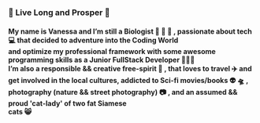 ### 🖖 Live Long and Prosper 🖖


<h4> My name is Vanessa and I’m still a Biologist  🐠  🌴  🐼  , passionate about tech   💻  that decided to adventure into the Coding World <br> and optimize my professional framework with some awesome programming skills as a Junior FullStack Developer  👩🏻‍💻  <br>
I’m also a responsible && creative free-spirit   🦄  , that loves to travel  ✈️  and get involved in the local cultures, addicted to Sci-fi movies/books  👽  🛸  , photography (nature && street photography) 📷 , and an assumed && proud 'cat-lady' of two fat Siamese <br> cats 😸 <h4>

<!--
**epicnessinha/epicnessinha** is a ✨ _special_ ✨ repository because its `README.md` (this file) appears on your GitHub profile.

Here are some ideas to get you started:

- 🔭 I’m currently working on ...
- 🌱 I’m currently learning ...
- 👯 I’m looking to collaborate on ...
- 🤔 I’m looking for help with ...
- 💬 Ask me about ...
- 📫 How to reach me: 
- 😄 Pronouns: ...
- ⚡ Fun fact: ...
-->
